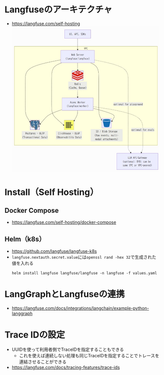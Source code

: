 # Langfuseのアーキテクチャ
- https://langfuse.com/self-hosting  
![](./image/langfuse_arch_1.jpg)


# Install（Self Hosting）
## Docker Compose
- https://langfuse.com/self-hosting/docker-compose

## Helm（k8s）
- https://github.com/langfuse/langfuse-k8s
- `langfuse.nextauth.secret.value`には`openssl rand -hex 32`で生成された値を入れる  
  ```shell
  helm install langfuse langfuse/langfuse -n langfuse -f values.yaml
  ```

# LangGraphとLangfuseの連携
- https://langfuse.com/docs/integrations/langchain/example-python-langgraph

# Trace IDの設定
- UUIDを使って利用者側でTraceIDを指定することもできる
  - これを使えば連続しない処理も同じTraceIDを指定することでトレースを連結させることができる
- https://langfuse.com/docs/tracing-features/trace-ids
